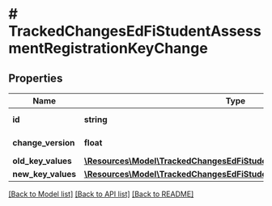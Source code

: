 # # TrackedChangesEdFiStudentAssessmentRegistrationKeyChange

## Properties

Name | Type | Description | Notes
------------ | ------------- | ------------- | -------------
**id** | **string** | Resource identifier | [optional]
**change_version** | **float** | Change version | [optional]
**old_key_values** | [**\Resources\Model\TrackedChangesEdFiStudentAssessmentRegistrationKey**](TrackedChangesEdFiStudentAssessmentRegistrationKey.md) |  | [optional]
**new_key_values** | [**\Resources\Model\TrackedChangesEdFiStudentAssessmentRegistrationKey**](TrackedChangesEdFiStudentAssessmentRegistrationKey.md) |  | [optional]

[[Back to Model list]](../../README.md#models) [[Back to API list]](../../README.md#endpoints) [[Back to README]](../../README.md)

